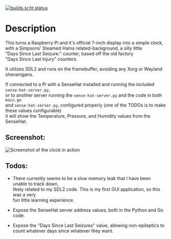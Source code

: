 [![builds.sr.ht status](https://builds.sr.ht/~aqtrans/pi-clock.svg)](https://builds.sr.ht/~aqtrans/pi-clock?)

# Description  
This turns a Raspberry Pi and it's official 7-inch display into a simple clock,  
with a Simpsons' Steamed Hams related-background, a silly little  
"Days Since Last Seizure:" counter, based off the old factory  
"Days Since Last Injury" counters.  


It utilizes SDL2 and runs on the framebuffer, avoiding any Xorg or Wayland shenanigans. 


If connected to a Pi with a SenseHat installed and running the included `sense-hat-server.py`,  
or to another server running the  `sense-hat-server.py` and the code in both `main.go`  
and `sense-hat-server.py`, configured properly (one of the TODOs is to make these values configurable)  
it will show the Temperature, Pressure, and Humidity values from the SenseHat.

## Screenshot:  
![Screenshot of the clock in action](/screenshot.png)


## Todos:  
- There currently seems to be a slow memory leak that I have been unable to track down,  
likely related to my SDL2 code. This is my first GUI application, so this was a very  
fun little learning experience.  

- Expose the SenseHat server address values, both in the Python and Go code.  

- Expose the "Days Since Last Seizures" value, allowing non-epileptics to count whatever days since whatever they want.  